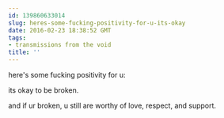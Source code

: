 ```yaml
---
id: 139860633014
slug: heres-some-fucking-positivity-for-u-its-okay
date: 2016-02-23 18:38:52 GMT
tags:
- transmissions from the void
title: ''
---
```


here's some fucking positivity for u:

its okay to be broken.

and if ur broken, u still are worthy of love, respect, and support.